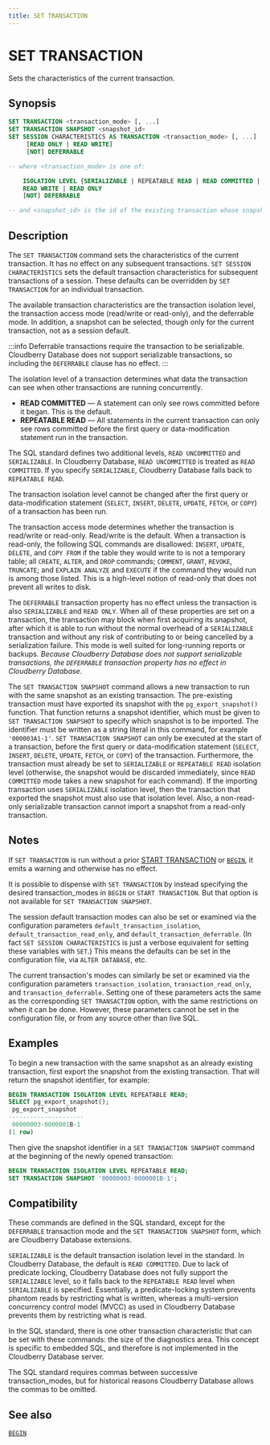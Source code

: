 ```yaml
---
title: SET TRANSACTION
---
```


# SET TRANSACTION

Sets the characteristics of the current transaction.

## Synopsis

```sql
SET TRANSACTION <transaction_mode> [, ...]
SET TRANSACTION SNAPSHOT <snapshot_id>
SET SESSION CHARACTERISTICS AS TRANSACTION <transaction_mode> [, ...] 
     [READ ONLY | READ WRITE]
     [NOT] DEFERRABLE

-- where <transaction_mode> is one of:

    ISOLATION LEVEL {SERIALIZABLE | REPEATABLE READ | READ COMMITTED | READ UNCOMMITTED}
    READ WRITE | READ ONLY
    [NOT] DEFERRABLE

-- and <snapshot_id> is the id of the existing transaction whose snapshot you want this transaction to run with.
```

## Description

The `SET TRANSACTION` command sets the characteristics of the current transaction. It has no effect on any subsequent transactions. `SET SESSION CHARACTERISTICS` sets the default transaction characteristics for subsequent transactions of a session. These defaults can be overridden by `SET TRANSACTION` for an individual transaction.

The available transaction characteristics are the transaction isolation level, the transaction access mode (read/write or read-only), and the deferrable mode. In addition, a snapshot can be selected, though only for the current transaction, not as a session default.

:::info
Deferrable transactions require the transaction to be serializable. Cloudberry Database does not support serializable transactions, so including the `DEFERRABLE` clause has no effect.
:::

The isolation level of a transaction determines what data the transaction can see when other transactions are running concurrently.

- **READ COMMITTED** — A statement can only see rows committed before it began. This is the default.
- **REPEATABLE READ** — All statements in the current transaction can only see rows committed before the first query or data-modification statement run in the transaction.

The SQL standard defines two additional levels, `READ UNCOMMITTED` and `SERIALIZABLE`. In Cloudberry Database, `READ UNCOMMITTED` is treated as `READ COMMITTED`. If you specify `SERIALIZABLE`, Cloudberry Database falls back to `REPEATABLE READ`.

The transaction isolation level cannot be changed after the first query or data-modification statement (`SELECT`, `INSERT`, `DELETE`, `UPDATE`, `FETCH`, or `COPY`) of a transaction has been run.

The transaction access mode determines whether the transaction is read/write or read-only. Read/write is the default. When a transaction is read-only, the following SQL commands are disallowed: `INSERT`, `UPDATE`, `DELETE`, and `COPY FROM` if the table they would write to is not a temporary table; all `CREATE`, `ALTER`, and `DROP` commands; `COMMENT`, `GRANT`, `REVOKE`, `TRUNCATE`; and `EXPLAIN ANALYZE` and `EXECUTE` if the command they would run is among those listed. This is a high-level notion of read-only that does not prevent all writes to disk.

The `DEFERRABLE` transaction property has no effect unless the transaction is also `SERIALIZABLE` and `READ ONLY`. When all of these properties are set on a transaction, the transaction may block when first acquiring its snapshot, after which it is able to run without the normal overhead of a `SERIALIZABLE` transaction and without any risk of contributing to or being cancelled by a serialization failure. This mode is well suited for long-running reports or backups. *Because Cloudberry Database does not support serializable transactions, the `DEFERRABLE` transaction property has no effect in Cloudberry Database.*

The `SET TRANSACTION SNAPSHOT` command allows a new transaction to run with the same snapshot as an existing transaction. The pre-existing transaction must have exported its snapshot with the `pg_export_snapshot()` function. That function returns a snapshot identifier, which must be given to `SET TRANSACTION SNAPSHOT` to specify which snapshot is to be imported. The identifier must be written as a string literal in this command, for example `'000003A1-1'`. `SET TRANSACTION SNAPSHOT` can only be executed at the start of a transaction, before the first query or data-modification statement (`SELECT`, `INSERT`, `DELETE`, `UPDATE`, `FETCH`, or `COPY`) of the transaction. Furthermore, the transaction must already be set to `SERIALIZABLE` or `REPEATABLE READ` isolation level (otherwise, the snapshot would be discarded immediately, since `READ COMMITTED` mode takes a new snapshot for each command). If the importing transaction uses `SERIALIZABLE` isolation level, then the transaction that exported the snapshot must also use that isolation level. Also, a non-read-only serializable transaction cannot import a snapshot from a read-only transaction.

## Notes

If `SET TRANSACTION` is run without a prior [START TRANSACTION](/docs/sql-stmts/start-transaction.md) or [`BEGIN`](/docs/sql-stmts/begin.md), it emits a warning and otherwise has no effect.

It is possible to dispense with `SET TRANSACTION` by instead specifying the desired transaction_modes in `BEGIN` or `START TRANSACTION`. But that option is not available for `SET TRANSACTION SNAPSHOT`.

The session default transaction modes can also be set or examined via the configuration parameters `default_transaction_isolation`, `default_transaction_read_only`, and `default_transaction_deferrable`. (In fact `SET SESSION CHARACTERISTICS` is just a verbose equivalent for setting these variables with `SET`.) This means the defaults can be set in the configuration file, via `ALTER DATABASE`, etc.

The current transaction's modes can similarly be set or examined via the configuration parameters `transaction_isolation`, `transaction_read_only`, and `transaction_deferrable`. Setting one of these parameters acts the same as the corresponding `SET TRANSACTION` option, with the same restrictions on when it can be done. However, these parameters cannot be set in the configuration file, or from any source other than live SQL.

## Examples

To begin a new transaction with the same snapshot as an already existing transaction, first export the snapshot from the existing transaction. That will return the snapshot identifier, for example:

```sql
BEGIN TRANSACTION ISOLATION LEVEL REPEATABLE READ;
SELECT pg_export_snapshot();
 pg_export_snapshot
---------------------
 00000003-0000001B-1
(1 row)
```

Then give the snapshot identifier in a `SET TRANSACTION SNAPSHOT` command at the beginning of the newly opened transaction:

```sql
BEGIN TRANSACTION ISOLATION LEVEL REPEATABLE READ;
SET TRANSACTION SNAPSHOT '00000003-0000001B-1';
```

## Compatibility

These commands are defined in the SQL standard, except for the `DEFERRABLE` transaction mode and the `SET TRANSACTION SNAPSHOT` form, which are Cloudberry Database extensions.

`SERIALIZABLE` is the default transaction isolation level in the standard. In Cloudberry Database, the default is `READ COMMITTED`. Due to lack of predicate locking, Cloudberry Database does not fully support the `SERIALIZABLE` level, so it falls back to the `REPEATABLE READ` level when `SERIALIZABLE` is specified. Essentially, a predicate-locking system prevents phantom reads by restricting what is written, whereas a multi-version concurrency control model (MVCC) as used in Cloudberry Database prevents them by restricting what is read.

In the SQL standard, there is one other transaction characteristic that can be set with these commands: the size of the diagnostics area. This concept is specific to embedded SQL, and therefore is not implemented in the Cloudberry Database server.

The SQL standard requires commas between successive transaction_modes, but for historical reasons Cloudberry Database allows the commas to be omitted.

## See also

[`BEGIN`](/docs/sql-stmts/begin.md)

